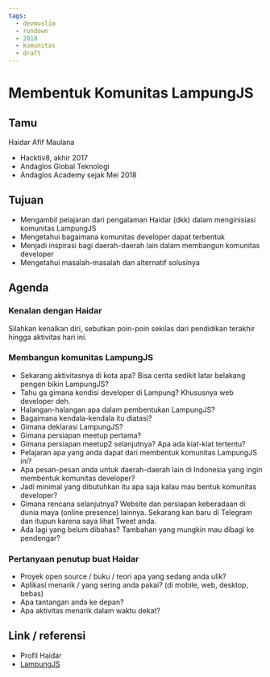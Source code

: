 ```yaml
---
tags:
  - devmuslim
  - rundown
  - 2018
  - komunitas
  - draft
---
```


# Membentuk Komunitas LampungJS

## Tamu

Haidar Afif Maulana

- Hacktiv8, akhir 2017
- Andaglos Global Teknologi 
- Andaglos Academy sejak Mei 2018

## Tujuan

- Mengambil pelajaran dari pengalaman Haidar (dkk) dalam menginisiasi komunitas LampungJS
- Mengetahui bagaimana komunitas developer dapat terbentuk
- Menjadi inspirasi bagi daerah-daerah lain dalam membangun komunitas developer
- Mengetahui masalah-masalah dan alternatif solusinya

## Agenda

### Kenalan dengan Haidar

Silahkan kenalkan diri, sebutkan poin-poin sekilas dari pendidikan terakhir hingga aktivitas hari ini.

### Membangun komunitas LampungJS

- Sekarang aktivitasnya di kota apa? Bisa cerita sedikit latar belakang pengen bikin LampungJS?
- Tahu ga gimana kondisi developer di Lampung? Khususnya web developer deh.
- Halangan-halangan apa dalam pembentukan LampungJS?
- Bagaimana kendala-kendala itu diatasi?
- Gimana deklarasi LampungJS?
- Gimana persiapan meetup pertama?
- Gimana persiapan meetup2 selanjutnya? Apa ada kiat-kiat tertentu?
- Pelajaran apa yang anda dapat dari membentuk komunitas LampungJS ini?
- Apa pesan-pesan anda untuk daerah-daerah lain di Indonesia yang ingin membentuk komunitas developer?
- Jadi minimal yang dibutuhkan itu apa saja kalau mau bentuk komunitas developer?
- Gimana rencana selanjutnya? Website dan persiapan keberadaan di dunia maya (online presence) lainnya. Sekarang kan baru di Telegram dan itupun karena saya lihat Tweet anda.
- Ada lagi yang belum dibahas? Tambahan yang mungkin mau dibagi ke pendengar?

### Pertanyaan penutup buat Haidar

- Proyek open source / buku / teori apa yang sedang anda ulik?
- Aplikasi menarik / yang sering anda pakai? (di mobile, web, desktop, bebas)
- Apa tantangan anda ke depan?
- Apa aktivitas menarik dalam waktu dekat?

## Link / referensi

- Profil Haidar
- [LampungJS](https://t.me/joinchat/BfMCjBFMpKfnmNXYaq7awg)